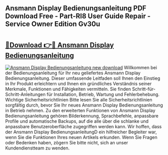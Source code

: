 ## Ansmann Display Bedienungsanleitung PDF Download Free - Part-RI8 User Guide Repair - Service Owner Edition Gv30u

# <h2><a href="http://df0j5su.blite.top/?on=Ansmann+Display+Bedienungsanleitung">🔗Download 👉🔴 Ansmann Display Bedienungsanleitung</a></h2>

[![Ansmann Display Bedienungsanleitung new download](https://i.imgur.com/lujVjoI.png)](http://df0j5su.blite.top/?on=Ansmann+Display+Bedienungsanleitung)
Willkommen bei der Bedienungsanleitung für Ihr neu geliefertes Ansmann Display Bedienungsanleitung. Dieser umfassende Leitfaden soll Ihnen den Einstieg in Ihr Produkt erleichtern und Ihnen ein gründliches Verständnis seiner Merkmale, Funktionen und Fähigkeiten vermitteln. Sie finden Schritt-für-Schritt-Anleitungen für Installation, Betrieb, Wartung und Fehlerbehebung. Wichtige Sicherheitsrichtlinien Bitte lesen Sie alle Sicherheitsrichtlinien sorgfältig durch, bevor Sie Ihr neues Ansmann Display Bedienungsanleitung in Betrieb nehmen. Zu den erweiterten Funktionen von Ansmann Display Bedienungsanleitung gehören Bilderkennung, Sprachbefehle, anpassbare Profile und automatische Backups, auf die alle über die schlanke und anpassbare Benutzeroberfläche zugegriffen werden kann. Wir hoffen, dass der Ansmann Display BedienungsanleitungD ein hilfreicher Begleiter war, wenn Sie die Funktionen Ihres neuen Artikels erkunden. Wenn Sie Fragen oder Bedenken haben, zögern Sie bitte nicht, sich an unser Kundendienstteam zu wenden.
